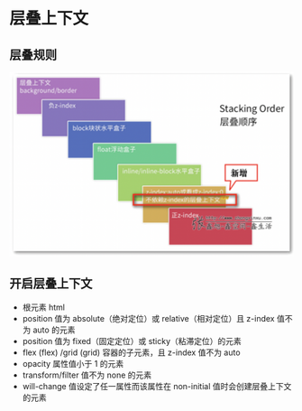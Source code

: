 # 层叠上下文

## 层叠规则

![An image](./imgs/cascading-rule.png)

## 开启层叠上下文

-   根元素 html
-   position 值为 absolute（绝对定位）或 relative（相对定位）且 z-index 值不为 auto 的元素
-   position 值为 fixed（固定定位）或 sticky（粘滞定位）的元素
-   flex (flex) /grid (grid) 容器的子元素，且 z-index 值不为 auto
-   opacity 属性值小于 1 的元素
-   transform/filter 值不为 none 的元素
-   will-change 值设定了任一属性而该属性在 non-initial 值时会创建层叠上下文的元素
